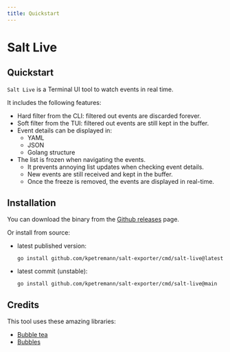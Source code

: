 ```yaml
---
title: Quickstart
---
```


# Salt Live

## Quickstart

`Salt Live` is a Terminal UI tool to watch events in real time.

It includes the following features:

* Hard filter from the CLI: filtered out events are discarded forever.
* Soft filter from the TUI: filtered out events are still kept in the buffer.
* Event details can be displayed in:
    * YAML
    * JSON
    * Golang structure
* The list is frozen when navigating the events.
    * It prevents annoying list updates when checking event details.
    * New events are still received and kept in the buffer.
    * Once the freeze is removed, the events are displayed in real-time.

## Installation

You can download the binary from the [Github releases](https://github.com/kpetremann/salt-exporter/releases) page.

Or install from source:

* latest published version:
    ``` { .sh .copy }
    go install github.com/kpetremann/salt-exporter/cmd/salt-live@latest
    ```
* latest commit (unstable):
    ``` { .sh .copy }
    go install github.com/kpetremann/salt-exporter/cmd/salt-live@main
    ```

## Credits

This tool uses these amazing libraries:

* [Bubble tea](https://github.com/charmbracelet/bubbletea)
* [Bubbles](https://github.com/charmbracelet/bubbles)
